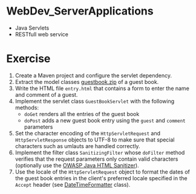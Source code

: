 # WebDev_ServerApplications

+ Java Servlets
+ RESTfull web service

# Exercise

<ol>
    <li>
        Create a Maven project and configure the servlet dependency.
    </li>
    <li>
        Extract the model classes <a href="src/guest-book.zip">guestbook.zip</a> of a guest book.
    </li>
    <li>
        Write the HTML file <code>entry.html</code> that contains a form to enter the name and comment of a guest.
    </li>
    <li>
        Implement the servlet class <code>GuestBookServlet</code> with the following methods:
        <ul>
            <li><code>doGet</code> renders all the entries of the guest book</li>
            <li><code>doPost</code> adds a new guest book entry using the <code>guest</code> and <code>comment</code>
                parameters
            </li>
        </ul>
    </li>
    <li>
        Set the character encoding of the <code>HttpServletRequest</code> and <code>HttpServletResponse</code> objects
        to UTF-8 to make sure that special characters such as umlauts are handled correctly.
    </li>
    <li>
        Implement the filter class <code>SanitizingFilter</code> whose <code>doFilter</code> method verifies that the
        request parameters only contain valid characters (optionally use the <a
            href="https://github.com/OWASP/java-html-sanitizer" target="_blank">OWASP Java HTML Sanitizer</a>).
    </li>
    <li>
        Use the locale of the <code>HttpServletRequest</code> object to format the dates of the guest book entries in
        the client's preferred locale specified in the <code>Accept</code> header (see <a
            href="https://docs.oracle.com/javase/8/docs/api/java/time/format/DateTimeFormatter.html" target="_blank">DateTimeFormatter</a>
        class).
    </li>
</ol>